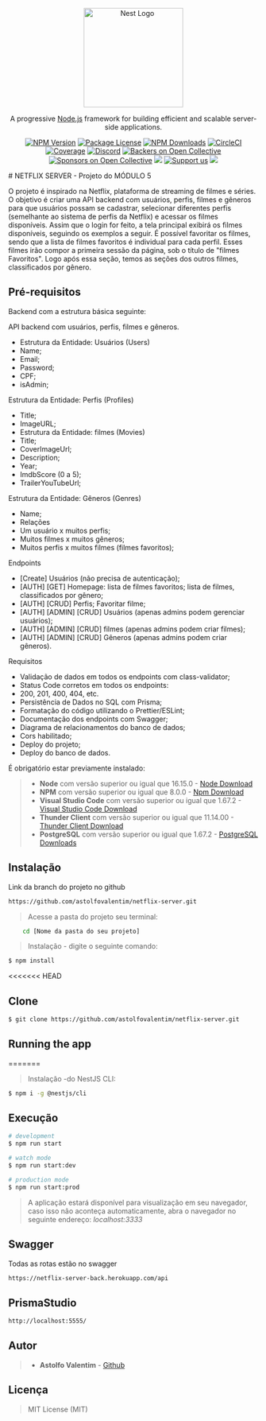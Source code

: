 <p align="center">
  <a href="http://nestjs.com/" target="blank"><img src="https://nestjs.com/img/logo-small.svg" width="200" alt="Nest Logo" /></a>
</p>

[circleci-image]: https://img.shields.io/circleci/build/github/nestjs/nest/master?token=abc123def456
[circleci-url]: https://circleci.com/gh/nestjs/nest

  <p align="center">A progressive <a href="http://nodejs.org" target="_blank">Node.js</a> framework for building efficient and scalable server-side applications.</p>
    <p align="center">
<a href="https://www.npmjs.com/~nestjscore" target="_blank"><img src="https://img.shields.io/npm/v/@nestjs/core.svg" alt="NPM Version" /></a>
<a href="https://www.npmjs.com/~nestjscore" target="_blank"><img src="https://img.shields.io/npm/l/@nestjs/core.svg" alt="Package License" /></a>
<a href="https://www.npmjs.com/~nestjscore" target="_blank"><img src="https://img.shields.io/npm/dm/@nestjs/common.svg" alt="NPM Downloads" /></a>
<a href="https://circleci.com/gh/nestjs/nest" target="_blank"><img src="https://img.shields.io/circleci/build/github/nestjs/nest/master" alt="CircleCI" /></a>
<a href="https://coveralls.io/github/nestjs/nest?branch=master" target="_blank"><img src="https://coveralls.io/repos/github/nestjs/nest/badge.svg?branch=master#9" alt="Coverage" /></a>
<a href="https://discord.gg/G7Qnnhy" target="_blank"><img src="https://img.shields.io/badge/discord-online-brightgreen.svg" alt="Discord"/></a>
<a href="https://opencollective.com/nest#backer" target="_blank"><img src="https://opencollective.com/nest/backers/badge.svg" alt="Backers on Open Collective" /></a>
<a href="https://opencollective.com/nest#sponsor" target="_blank"><img src="https://opencollective.com/nest/sponsors/badge.svg" alt="Sponsors on Open Collective" /></a>
  <a href="https://paypal.me/kamilmysliwiec" target="_blank"><img src="https://img.shields.io/badge/Donate-PayPal-ff3f59.svg"/></a>
    <a href="https://opencollective.com/nest#sponsor"  target="_blank"><img src="https://img.shields.io/badge/Support%20us-Open%20Collective-41B883.svg" alt="Support us"></a>
  <a href="https://twitter.com/nestframework" target="_blank"><img src="https://img.shields.io/twitter/follow/nestframework.svg?style=social&label=Follow"></a>
</p>
  <!--[![Backers on Open Collective](https://opencollective.com/nest/backers/badge.svg)](https://opencollective.com/nest#backer)
  [![Sponsors on Open Collective](https://opencollective.com/nest/sponsors/badge.svg)](https://opencollective.com/nest#sponsor)-->
# NETFLIX SERVER - Projeto do MÓDULO 5

O projeto é inspirado na Netflix, plataforma de streaming de filmes e séries.
O objetivo é criar uma API backend com usuários, perfis, filmes e gêneros para que usuários possam se cadastrar, selecionar diferentes perfis (semelhante ao sistema de perfis da Netflix) e acessar os filmes disponíveis.
Assim que o login for feito, a tela principal exibirá os filmes disponíveis, seguindo os exemplos a seguir. É possível favoritar os filmes, sendo que a lista de filmes favoritos é individual para cada perfil. Esses filmes irão compor a primeira sessão da página, sob o título de "filmes Favoritos". Logo após essa seção, temos as seções dos outros filmes, classificados por gênero.

## Pré-requisitos

Backend com a estrutura básica seguinte:

API backend com usuários, perfis, filmes e gêneros.

- Estrutura da Entidade: Usuários (Users)
- Name;
- Email;
- Password;
- CPF;
- isAdmin;

Estrutura da Entidade: Perfis (Profiles)

- Title;
- ImageURL;
- Estrutura da Entidade: filmes (Movies)
- Title;
- CoverImageUrl;
- Description;
- Year;
- ImdbScore (0 a 5);
- TrailerYouTubeUrl;

Estrutura da Entidade: Gêneros (Genres)

- Name;
- Relações
- Um usuário x muitos perfis;
- Muitos filmes x muitos gêneros;
- Muitos perfis x muitos filmes (filmes favoritos);

Endpoints

- [Create] Usuários (não precisa de autenticação);
- [AUTH] [GET] Homepage: lista de filmes favoritos; lista de filmes, classificados por gênero;
- [AUTH] [CRUD] Perfis; Favoritar filme;
- [AUTH] [ADMIN] [CRUD] Usuários (apenas admins podem gerenciar usuários);
- [AUTH] [ADMIN] [CRUD] filmes (apenas admins podem criar filmes);
- [AUTH] [ADMIN] [CRUD] Gêneros (apenas admins podem criar gêneros).

Requisitos

- Validação de dados em todos os endpoints com class-validator;
- Status Code corretos em todos os endpoints:
- 200, 201, 400, 404, etc.
- Persistência de Dados no SQL com Prisma;
- Formatação do código utilizando o Prettier/ESLint;
- Documentação dos endpoints com Swagger;
- Diagrama de relacionamentos do banco de dados;
- Cors habilitado;
- Deploy do projeto;
- Deploy do banco de dados.

É obrigatório estar previamente instalado:

> - **Node** com versão superior ou igual que 16.15.0 - [Node Download](https://nodejs.org/pt-br/download/)
> - **NPM** com versão superior ou igual que 8.0.0 - [Npm Download](https://www.npmjs.com/package/download)
> - **Visual Studio Code** com versão superior ou igual que 1.67.2 - [Visual Studio Code Download](https://code.visualstudio.com/download)
> - **Thunder Client** com versão superior ou igual que 11.14.00 - [Thunder Client Download](https://marketplace.visualstudio.com/items?itemName=rangav.vscode-thunder-client)
> - **PostgreSQL** com versão superior ou igual que 1.67.2 - [PostgreSQL Downloads](https://www.postgresql.org/download/)

## Instalação

Link da branch do projeto no github

```bash
https://github.com/astolfovalentim/netflix-server.git
```

> Acesse a pasta do projeto seu terminal:

```bash
 	cd [Nome da pasta do seu projeto]
```

> Instalação - digite o seguinte comando:

```bash
$ npm install
```

<<<<<<< HEAD

## Clone

```bash
$ git clone https://github.com/astolfovalentim/netflix-server.git
```

## Running the app

=======

> Instalação -do NestJS CLI:

```bash
$ npm i -g @nestjs/cli
```

## Execução

```bash
# development
$ npm run start

# watch mode
$ npm run start:dev

# production mode
$ npm run start:prod
```

> A aplicação estará disponível para visualização em seu navegador, caso isso não aconteça automaticamente, abra o navegador no seguinte endereço: _localhost:3333_

## Swagger

Todas as rotas estão no swagger

```bash
https://netflix-server-back.herokuapp.com/api
```

## PrismaStudio

```bash
http://localhost:5555/
```

## Autor

> - **Astolfo Valentim** - [Github](https://github.com/astolfovalentim)

## Licença

> MIT License (MIT)

